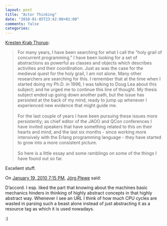 ```yaml
---
layout: post
title: "Actor Thinking"
date: "2010-01-05T23:42:00+01:00"
comments: false
categories: 
---
```


<p><a href="http://www.javalimit.com/2010/01/actor-thinking.html">Kresten Krab Thorup</a>:</p>

<blockquote>
<p>For many years, I have been searching for what I call the "holy grail of concurrent programming." I have been looking for a set of abstractions as powerful as classes and objects which describes activities and their coordination. Just as was the case for the medieval quest for the holy grail, I am not alone. Many other researchers are searching for this. I remember that at the time when I started doing my Ph.D. in 1996, I was talking to Doug Lea about this subject; and he urged me to continue this line of thought. My thesis subject ended up going down another path, but the issue has persisted at the back of my mind, ready to jump up whenever I experienced new evidence that might guide me. <br /> <br /> For the last couple of years I have been pursuing these issues more persistently; as chief editor of the JAOO and QCon conferences I have invited speakers that have something related to this on their hearts and mind, and the last six months - since working more intensively with the Erlang programming language - they have started to grow into a more consistent picture. <br /> <br /> So here is a little essay and some ramblings on some of the things I have found out so far.</p>
</blockquote>

<p>Excellent stuff.</p>

<section class="comments">



<div class="comment" id="comment-2099">
On <a href="#comment-2099" title="Permalink to this comment">January 19, 2010  7:15 PM</a>, <a href="http://www.hardcode.de" title="http://www.hardcode.de" rel="nofollow">Jörg Plewe</a>
said:
<p>D&#8217;accord. I esp. liked the part that knowing about the machines basic mechanics hinders in thinking of highly abstract concepts in that highly abstract way.
Whenever I see an URL I think of how much CPU cycles are wasted in parsing such a beast alone instead of just abstracting it as a resource tag as which it is used nowadays.</p>

<p>:)</p>


</section>

